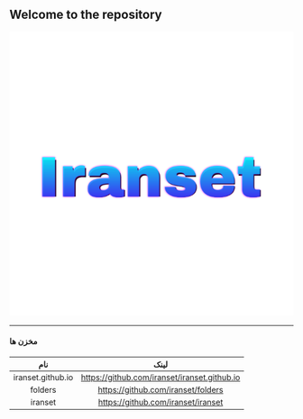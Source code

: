 ## Welcome to the repository 
![](https://github.com/iranset/iranset.github.io/raw/main/fils/img/iranset-720px-a.png)
***
#### مخزن ها
| نام|لینک |
|:---:|:---:|
|iranset.github.io |https://github.com/iranset/iranset.github.io|
|folders|https://github.com/iranset/folders|
|iranset|https://github.com/iranset/iranset|
